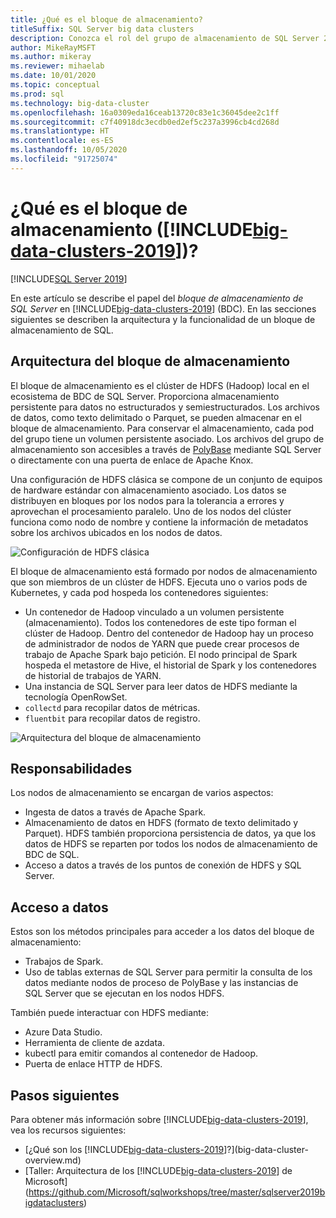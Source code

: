 ```yaml
---
title: ¿Qué es el bloque de almacenamiento?
titleSuffix: SQL Server big data clusters
description: Conozca el rol del grupo de almacenamiento de SQL Server 2019 en un clúster de macrodatos de SQL Server, así como la arquitectura y funcionalidad de un grupo de almacenamiento de SQL.
author: MikeRayMSFT
ms.author: mikeray
ms.reviewer: mihaelab
ms.date: 10/01/2020
ms.topic: conceptual
ms.prod: sql
ms.technology: big-data-cluster
ms.openlocfilehash: 16a0309eda16ceab13720c83e1c36045dee2c1ff
ms.sourcegitcommit: c7f40918dc3ecdb0ed2ef5c237a3996cb4cd268d
ms.translationtype: HT
ms.contentlocale: es-ES
ms.lasthandoff: 10/05/2020
ms.locfileid: "91725074"
---
```

# <a name="what-is-the-storage-pool-big-data-clusters-2019"></a>¿Qué es el bloque de almacenamiento ([!INCLUDE[big-data-clusters-2019](../includes/ssbigdataclusters-ss-nover.md)])?

[!INCLUDE[SQL Server 2019](../includes/applies-to-version/sqlserver2019.md)]

En este artículo se describe el papel del *bloque de almacenamiento de SQL Server* en [!INCLUDE[big-data-clusters-2019](../includes/ssbigdataclusters-ver15.md)] (BDC). En las secciones siguientes se describen la arquitectura y la funcionalidad de un bloque de almacenamiento de SQL.

## <a name="storage-pool-architecture"></a>Arquitectura del bloque de almacenamiento

El bloque de almacenamiento es el clúster de HDFS (Hadoop) local en el ecosistema de BDC de SQL Server. Proporciona almacenamiento persistente para datos no estructurados y semiestructurados. Los archivos de datos, como texto delimitado o Parquet, se pueden almacenar en el bloque de almacenamiento. Para conservar el almacenamiento, cada pod del grupo tiene un volumen persistente asociado. Los archivos del grupo de almacenamiento son accesibles a través de [PolyBase](../relational-databases/polybase/polybase-guide.md) mediante SQL Server o directamente con una puerta de enlace de Apache Knox.

Una configuración de HDFS clásica se compone de un conjunto de equipos de hardware estándar con almacenamiento asociado. Los datos se distribuyen en bloques por los nodos para la tolerancia a errores y aprovechan el procesamiento paralelo. Uno de los nodos del clúster funciona como nodo de nombre y contiene la información de metadatos sobre los archivos ubicados en los nodos de datos.

![Configuración de HDFS clásica](media/concept-storage-pool/classic-hdfs-setup.png)

El bloque de almacenamiento está formado por nodos de almacenamiento que son miembros de un clúster de HDFS. Ejecuta uno o varios pods de Kubernetes, y cada pod hospeda los contenedores siguientes:

- Un contenedor de Hadoop vinculado a un volumen persistente (almacenamiento). Todos los contenedores de este tipo forman el clúster de Hadoop. Dentro del contenedor de Hadoop hay un proceso de administrador de nodos de YARN que puede crear procesos de trabajo de Apache Spark bajo petición. El nodo principal de Spark hospeda el metastore de Hive, el historial de Spark y los contenedores de historial de trabajos de YARN.
- Una instancia de SQL Server para leer datos de HDFS mediante la tecnología OpenRowSet.
- `collectd` para recopilar datos de métricas.
- `fluentbit` para recopilar datos de registro.

![Arquitectura del bloque de almacenamiento](media/concept-storage-pool/scale-big-data-on-demand.png)

## <a name="responsibilities"></a>Responsabilidades

Los nodos de almacenamiento se encargan de varios aspectos:

- Ingesta de datos a través de Apache Spark.
- Almacenamiento de datos en HDFS (formato de texto delimitado y Parquet). HDFS también proporciona persistencia de datos, ya que los datos de HDFS se reparten por todos los nodos de almacenamiento de BDC de SQL.
- Acceso a datos a través de los puntos de conexión de HDFS y SQL Server.

## <a name="accessing-data"></a>Acceso a datos

Estos son los métodos principales para acceder a los datos del bloque de almacenamiento:

- Trabajos de Spark.
- Uso de tablas externas de SQL Server para permitir la consulta de los datos mediante nodos de proceso de PolyBase y las instancias de SQL Server que se ejecutan en los nodos HDFS.

También puede interactuar con HDFS mediante:

- Azure Data Studio.
- Herramienta de cliente de azdata.
- kubectl para emitir comandos al contenedor de Hadoop.
- Puerta de enlace HTTP de HDFS.

## <a name="next-steps"></a>Pasos siguientes

Para obtener más información sobre [!INCLUDE[big-data-clusters-2019](../includes/ssbigdataclusters-ss-nover.md)], vea los recursos siguientes:

- [¿Qué son los [!INCLUDE[big-data-clusters-2019](../includes/ssbigdataclusters-ver15.md)]?](big-data-cluster-overview.md)
- [Taller: Arquitectura de los [!INCLUDE[big-data-clusters-2019](../includes/ssbigdataclusters-ss-nover.md)] de Microsoft](https://github.com/Microsoft/sqlworkshops/tree/master/sqlserver2019bigdataclusters)
